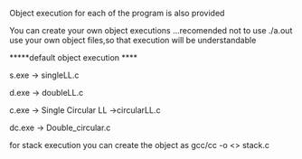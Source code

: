  Object execution for each of the program is also provided 

 You can create your own object executions ...recomended not to use ./a.out
 use your own object files,so that execution will be understandable


 *****default object execution ****

 s.exe -> singleLL.c

 d.exe -> doubleLL.c

 c.exe -> Single Circular LL ->circularLL.c

 dc.exe -> Double_circular.c

 for stack execution you can create the object as
 gcc/cc  -o <<object name>> stack.c


